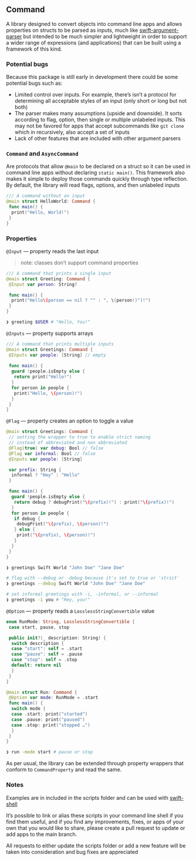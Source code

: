 ## Command
A library designed to convert objects into command line apps and allows properties on structs to be parsed as inputs, much like [swift-argument-parser](https://github.com/apple/swift-argument-parser) but intended to be much simpler and lightweight in order to support a wider range of expressions (and applications) that can be built using a framework of this kind.
### Potential bugs
Because this package is still early in development there could be some potential bugs such as:
- Limited control over inputs. For example, there’s isn’t a protocol for determining all acceptable styles of an input (only short or long but not both)
- The parser makes many assumptions (upside and downside). It sorts according to flag, option, then single or multiple unlabeled inputs. This may not be favored for apps that accept subcommands like `git clone` which in recursively, also accept a set of inputs
- Lack of other features that are included with other argument parsers
### `Command` and `AsyncCommand` 
Are protocols that allow `@main` to be declared on a struct so it can be used in command line apps without declaring `static main()`. This framework also makes it simple to deploy those commands quickly through type reflection.
By default, the library will read flags, options, and then unlabeled inputs
```swift
/// A command without an input
@main struct HelloWorld: Command {
 func main() {
  print("Hello, World!")
 }
}
```
### Properties
`@Input` — property reads the last input
> note: classes don’t support command properties

```swift
/// A command that prints a single input
@main struct Greeting: Command {
 @Input var person: String?

 func main() {
  print("Hello\(person == nil ? "" : ", \(person!)")!")
 }
}
```
```sh
❯ greeting $USER # "Hello, You!"
```
`@Inputs` — property supports arrays
```swift
/// A command that prints multiple inputs
@main struct Greetings: Command {
 @Inputs var people: [String] // empty
	
 func main() {
  guard !people.isEmpty else {
   return print("Hello!")
  }
  for person in people {
   print("Hello, \(person)!")
  }
 }
}
```

`@Flag` — property creates an option to toggle a value
```swift
@main struct Greetings: Command {
 // setting the wrapper to true to enable strict naming
 // instead of abbreviated and non abbreviated
 @Flag(true) var debug: Bool // false
 @Flag var informal: Bool // false
 @Inputs var people: [String]

 var prefix: String {
  informal ? "Hey" : "Hello"
 }

 func main() {
  guard !people.isEmpty else {
   return debug ? debugPrint("\(prefix)!") : print("\(prefix)!")
  }
  for person in people {
   if debug {
    debugPrint("\(prefix), \(person)!")
   } else {
    print("\(prefix), \(person)!")
   }
  }
 }
}
```
```sh
❯ greetings Swift World "John Doe" "Jane Doe" 

# flag with --debug or -debug because it's set to true or 'strict'
❯ greetings --debug Swift World "John Doe" "Jane Doe"

# set informal greetings with -i, -informal, or --informal
❯ greetings -i you # "Hey, you!"
```
`@Option` — property reads a `LosslessStringConvertible` value 
```swift
enum RunMode: String, LosslessStringConvertible {
 case start, pause, stop

 public init?(_ description: String) {
  switch description {
  case "start": self = .start
  case "pause": self = .pause
  case "stop": self = .stop
  default: return nil
  }
 }
}

@main struct Run: Command {
 @Option var mode: RunMode = .start
 func main() {
  switch mode {
  case .start: print("started")
  case .pause: print("paused")
  case .stop: print("stopped …")
  }
 }
}
```
```sh
❯ run -mode start # pause or stop
```

As per usual, the library can be extended through property wrappers that conform to `CommandProperty` and read the same.

### Notes
Examples are in included in the scripts folder and can be used with [swift-shell](https://github.com/codeAcrylic/swift-shell)

It’s possible to link or alias these scripts in your command line shell if you find them useful, and if you find any improvements, fixes, or apps of your own that you would like to share, please create a pull request to update or add apps to the main branch.

All requests to either update the scripts folder or add a new feature will be taken into consideration and bug fixes are appreciated